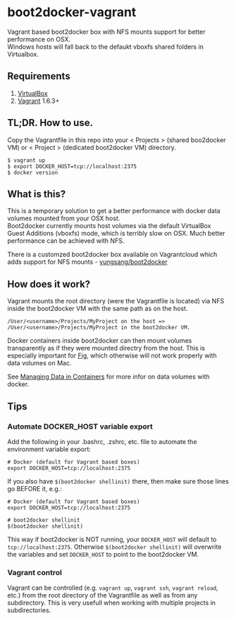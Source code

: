 # boot2docker-vagrant
Vagrant based boot2docker box with NFS mounts support for better performance on OSX.  
Windows hosts will fall back to the defaukt vboxfs shared folders in Virtualbox.

## Requirements
1. [VirtualBox](https://www.virtualbox.org/)
2. [Vagrant](https://www.vagrantup.com/) 1.6.3+

## TL;DR. How to use.
Copy the Vagrantfile in this repo into your < Projects > (shared boo2docker VM) or < Project > (dedicated boot2docker VM) directory.

    $ vagrant up
    $ export DOCKER_HOST=tcp://localhost:2375
    $ docker version

## What is this?
This is a temporary solution to get a better performance with docker data volumes mounted from your OSX host.  
Boot2docker currently mounts host volumes via the default VirtualBox Guest Additions (vboxfs) mode, which is terribly slow on OSX. Much better performance can be achieved with NFS.

There is a customzed boot2docker box available on Vagrantcloud which adds support for NFS mounts - [yungsang/boot2docker]( https://vagrantcloud.com/yungsang/boxes/boot2docker)

## How does it work?
Vagrant mounts the root directory (were the Vagrantfile is located) via NFS inside the boot2docker VM with the same path as on the host.  

    /User/<username>/Projects/MyProject on the host => /User/<username>/Projects/MyProject in the boot2docker VM.

Docker containers inside boot2docker can then mount volumes transparently as if they were mounted directry from the host. This is especially important for [Fig](http://www.fig.sh), which otherwise will not work properly with data volumes on Mac.

See [Managing Data in Containers](https://docs.docker.com/userguide/dockervolumes/) for more infor on data volumes with docker.

## Tips

### Automate DOCKER_HOST variable export

Add the following in your .bashrc, .zshrc, etc. file to automate the environment variable export:

    # Docker (default for Vagrant based boxes)
    export DOCKER_HOST=tcp://localhost:2375

If you also have `$(boot2docker shellinit)` there, then make sure those lines go BEFORE it, e.g.:

    # Docker (default for Vagrant based boxes)
    export DOCKER_HOST=tcp://localhost:2375
    
    # boot2docker shellinit
    $(boot2docker shellinit)

This way if boot2docker is NOT running, your `DOCKER_HOST` will default to `tcp://localhost:2375`.
Otherwise `$(boot2docker shellinit)` will overwrite the variables and set `DOCKER_HOST` to point to the boot2docker VM.

### Vagrant control

Vagrant can be controlled (e.g. `vagrant up`, `vagrant ssh`, `vagrant reload`, etc.) from the root directory of the Vagrantfile as well as from any subdirectory. This is very usefull when working with multiple projects in subdirectories.

